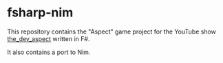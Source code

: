 # fsharp-nim

This repository contains the "Aspect" game project for the YouTube show
[the_dev_aspect](https://youtube.com/channel/UCAiiOTio8Yu69c3XnR7nQBQ) written in F#.

It also contains a port to Nim. 
